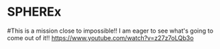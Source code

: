 # SPHEREx
#This is a mission close to impossible!! I am eager to see what's going to come out of it!! https://www.youtube.com/watch?v=z27z7oLQb3o
